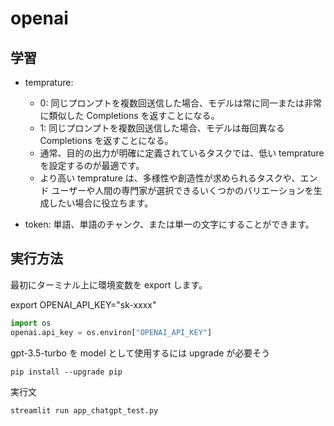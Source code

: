 # openai

## 学習

- temprature:

  - 0: 同じプロンプトを複数回送信した場合、モデルは常に同一または非常に類似した Completions を返すことになる。
  - 1: 同じプロンプトを複数回送信した場合、モデルは毎回異なる Completions を返すことになる。
  - 通常、目的の出力が明確に定義されているタスクでは、低い temprature を設定するのが最適です。
  - より高い temprature は、多様性や創造性が求められるタスクや、エンド ユーザーや人間の専門家が選択できるいくつかのバリエーションを生成したい場合に役立ちます。

- token: 単語、単語のチャンク、または単一の文字にすることができます。

## 実行方法

最初にターミナル上に環境変数を export します。

export OPENAI_API_KEY="sk-xxxx"

```python
import os
openai.api_key = os.environ["OPENAI_API_KEY"]
```

gpt-3.5-turbo を model として使用するには upgrade が必要そう

```
pip install --upgrade pip
```

実行文

```cmd
streamlit run app_chatgpt_test.py
```
